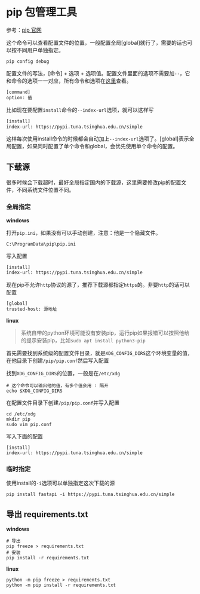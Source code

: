 # pip 包管理工具

参考：[pip 官网](https://pip.pypa.io/en/stable/topics/configuration/)

这个命令可以查看配置文件的位置，一般配置全局[global]就行了，需要的话也可以按不同用户单独指定。

```shell
pip config debug
```

配置文件的写法，[命令] + 选项 + 选项值。配置文件里面的选项不需要加`--`，它和命令的选项一一对应，所有命令和选项在[这里](https://pip.pypa.io/en/stable/cli/)查看。

```txt
[command]
option: 值
```

比如现在要配置`install`命令的`--index-url`选项，就可以这样写

```txt
[install]
index-url: https://pypi.tuna.tsinghua.edu.cn/simple
```

这样每次使用install命令的时候都会自动加上`--index-url`选项了。[global]表示全局配置，如果同时配置了单个命令和global，会优先使用单个命令的配置。



## 下载源

很多时候会下载超时，最好全局指定国内的下载源，这里需要修改pip的配置文件，不同系统文件位置不同。

### 全局指定

**windows**

打开`pip.ini`，如果没有可以手动创建，注意：他是一个隐藏文件。

```shell
C:\ProgramData\pip\pip.ini
```

写入配置

```txt
[install]
index-url: https://pypi.tuna.tsinghua.edu.cn/simple
```

现在pip不允许`http`协议的源了，推荐下载源都指定`https`的。非要`http`的话可以配置

```txt
[global]
trusted-host: 源地址
```

**linux**

> 系统自带的python环境可能没有安装pip，运行pip如果报错可以按照他给的提示安装pip，比如`sudo apt install python3-pip`

首先需要找到系统级的配置文件目录，就是`XDG_CONFIG_DIRS`这个环境变量的值，在他目录下创建`/pip/pip.conf`然后写入配置

找到`XDG_CONFIG_DIRS`的位置，一般是在`/etc/xdg`

```shell
# 这个命令可以输出他的值，有多个值会用 : 隔开
echo $XDG_CONFIG_DIRS
```

在配置文件目录下创建`/pip/pip.conf`并写入配置

```shell
cd /etc/xdg
mkdir pip
sudo vim pip.conf
```

写入下面的配置

```text
[install]
index-url: https://pypi.tuna.tsinghua.edu.cn/simple
```

### 临时指定

使用install的`-i`选项可以单独指定这次下载的源

```shell
pip install fastapi -i https://pypi.tuna.tsinghua.edu.cn/simple
```



## 导出 requirements.txt

**windows**

```shell
# 导出
pip freeze > requirements.txt
# 安装
pip install -r requirements.txt
```

**linux**

```shell
python -m pip freeze > requirements.txt
python -m pip install -r requirements.txt
```